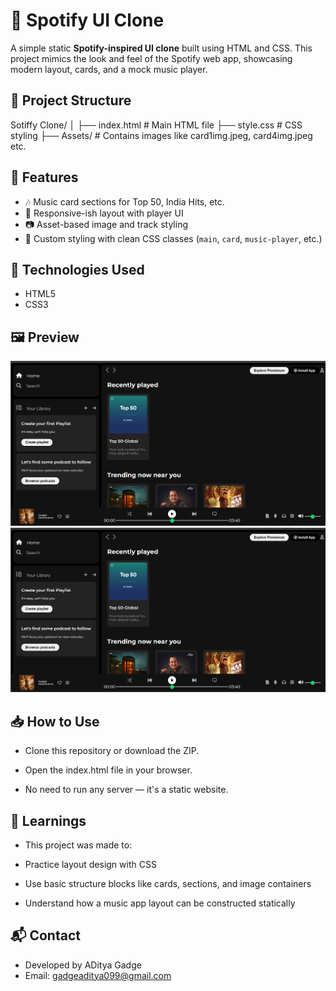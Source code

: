 # 🎵 Spotify UI Clone

A simple static **Spotify-inspired UI clone** built using HTML and CSS. This project mimics the look and feel of the Spotify web app, showcasing modern layout, cards, and a mock music player.

## 📂 Project Structure

Sotiffy Clone/
│
├── index.html # Main HTML file
├── style.css # CSS styling
├── Assets/ # Contains images like card1img.jpeg, card4img.jpeg etc.


## 🚀 Features

- 🎶 Music card sections for Top 50, India Hits, etc.
- 📱 Responsive-ish layout with player UI
- 📷 Asset-based image and track styling
- 🎨 Custom styling with clean CSS classes (`main`, `card`, `music-player`, etc.)

## 🔧 Technologies Used

- HTML5
- CSS3

## 🖼️ Preview

![Website Preview](image.png)
![alt text](image-1.png)

## 📥 How to Use
- Clone this repository or download the ZIP.

- Open the index.html file in your browser.

- No need to run any server — it's a static website.

## 🧠 Learnings
- This project was made to:

- Practice layout design with CSS

- Use basic structure blocks like cards, sections, and image containers

- Understand how a music app layout can be constructed statically

## 📬 Contact
- Developed by ADitya Gadge
- Email: gadgeaditya099@gmail.com